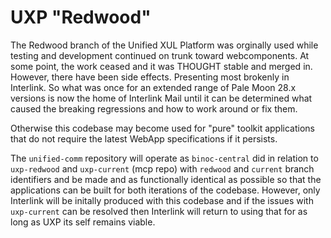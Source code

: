 # UXP "Redwood"

The Redwood branch of the Unified XUL Platform was orginally used while testing and development continued on trunk toward webcomponents. At some point, the work ceased and it was THOUGHT stable and merged in. However, there have been side effects. Presenting most brokenly in Interlink. So what was once for an extended range of Pale Moon 28.x versions is now the home of Interlink Mail until it can be determined what caused the breaking regressions and how to work around or fix them.

Otherwise this codebase may become used for "pure" toolkit applications that do not require the latest WebApp specifications if it persists.

The `unified-comm` repository will operate as `binoc-central` did in relation to `uxp-redwood` and `uxp-current` (mcp repo) with `redwood` and `current` branch identifiers and be made and as functionally identical as possible so that the applications can be built for both iterations of the codebase. However, only Interlink will be initally produced with this codebase and if the issues with `uxp-current` can be resolved then Interlink will return to using that for as long as UXP its self remains viable.
